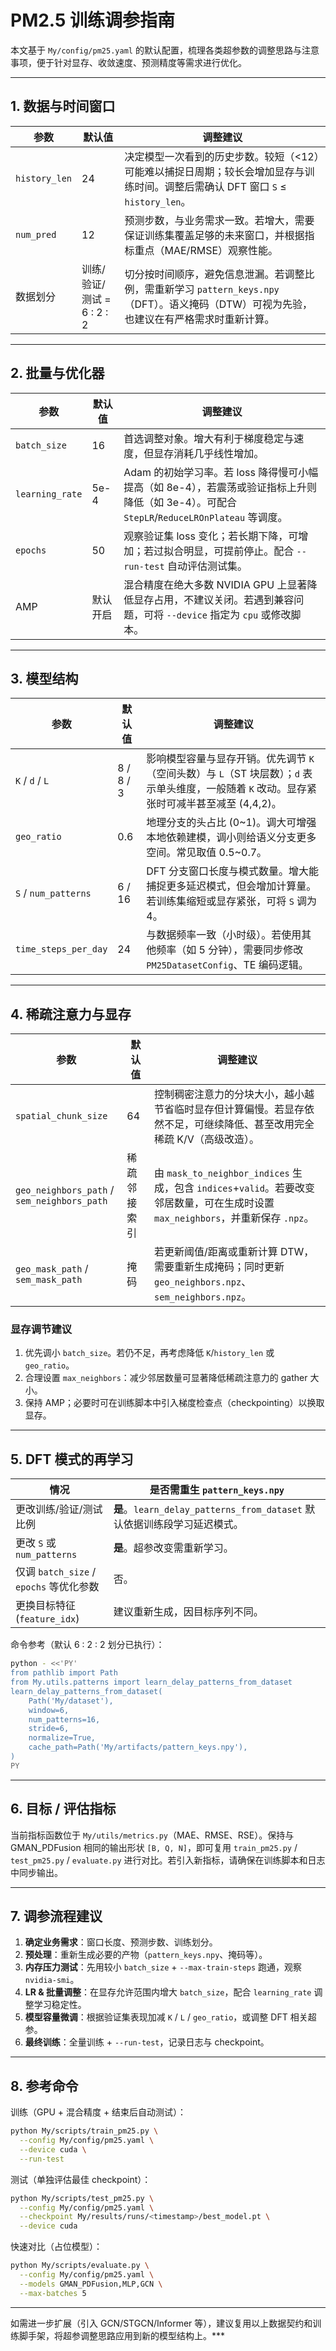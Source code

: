 # PM2.5 训练调参指南

本文基于 `My/config/pm25.yaml` 的默认配置，梳理各类超参数的调整思路与注意事项，便于针对显存、收敛速度、预测精度等需求进行优化。

---

## 1. 数据与时间窗口

| 参数 | 默认值 | 调整建议 |
|------|-------|----------|
| `history_len` | 24 | 决定模型一次看到的历史步数。较短（<12）可能难以捕捉日周期；较长会增加显存与训练时间。调整后需确认 DFT 窗口 `S` ≤ `history_len`。|
| `num_pred` | 12 | 预测步数，与业务需求一致。若增大，需要保证训练集覆盖足够的未来窗口，并根据指标重点（MAE/RMSE）观察性能。|
| 数据划分 | 训练/验证/测试 = 6 : 2 : 2 | 切分按时间顺序，避免信息泄漏。若调整比例，需重新学习 `pattern_keys.npy`（DFT）。语义掩码（DTW）可视为先验，也建议在有严格需求时重新计算。|

---

## 2. 批量与优化器

| 参数 | 默认值 | 调整建议 |
|------|-------|----------|
| `batch_size` | 16 | 首选调整对象。增大有利于梯度稳定与速度，但显存消耗几乎线性增加。|
| `learning_rate` | 5e-4 | Adam 的初始学习率。若 loss 降得慢可小幅提高（如 8e-4），若震荡或验证指标上升则降低（如 3e-4）。可配合 `StepLR`/`ReduceLROnPlateau` 等调度。|
| `epochs` | 50 | 观察验证集 loss 变化；若长期下降，可增加；若过拟合明显，可提前停止。配合 `--run-test` 自动评估测试集。|
| AMP | 默认开启 | 混合精度在绝大多数 NVIDIA GPU 上显著降低显存占用，不建议关闭。若遇到兼容问题，可将 `--device` 指定为 `cpu` 或修改脚本。|

---

## 3. 模型结构

| 参数 | 默认值 | 调整建议 |
|------|-------|----------|
| `K` / `d` / `L` | 8 / 8 / 3 | 影响模型容量与显存开销。优先调节 `K`（空间头数）与 `L`（ST 块层数）；`d` 表示单头维度，一般随着 `K` 改动。显存紧张时可减半甚至减至 (4,4,2)。|
| `geo_ratio` | 0.6 | 地理分支的头占比 (0~1)。调大可增强本地依赖建模，调小则给语义分支更多空间。常见取值 0.5~0.7。|
| `S` / `num_patterns` | 6 / 16 | DFT 分支窗口长度与模式数量。增大能捕捉更多延迟模式，但会增加计算量。若训练集缩短或显存紧张，可将 `S` 调为 4。|
| `time_steps_per_day` | 24 | 与数据频率一致（小时级）。若使用其他频率（如 5 分钟），需要同步修改 `PM25DatasetConfig`、TE 编码逻辑。|

---

## 4. 稀疏注意力与显存

| 参数 | 默认值 | 调整建议 |
|------|-------|----------|
| `spatial_chunk_size` | 64 | 控制稠密注意力的分块大小，越小越节省临时显存但计算偏慢。若显存依然不足，可继续降低、甚至改用完全稀疏 K/V（高级改造）。|
| `geo_neighbors_path` / `sem_neighbors_path` | 稀疏邻接索引 | 由 `mask_to_neighbor_indices` 生成，包含 `indices`+`valid`。若要改变邻居数量，可在生成时设置 `max_neighbors`，并重新保存 `.npz`。|
| `geo_mask_path` / `sem_mask_path` | 掩码 | 若更新阈值/距离或重新计算 DTW，需要重新生成掩码；同时更新 `geo_neighbors.npz`、`sem_neighbors.npz`。|

### 显存调节建议
1. 优先调小 `batch_size`。若仍不足，再考虑降低 `K`/`history_len` 或 `geo_ratio`。
2. 合理设置 `max_neighbors`：减少邻居数量可显著降低稀疏注意力的 gather 大小。
3. 保持 AMP；必要时可在训练脚本中引入梯度检查点（checkpointing）以换取显存。

---

## 5. DFT 模式的再学习

| 情况 | 是否需重生 `pattern_keys.npy` |
|------|-------------------------------|
| 更改训练/验证/测试比例 | **是**。`learn_delay_patterns_from_dataset` 默认依据训练段学习延迟模式。|
| 更改 `S` 或 `num_patterns` | **是**。超参改变需重新学习。|
| 仅调 `batch_size` / `epochs` 等优化参数 | 否。|
| 更换目标特征 (`feature_idx`) | 建议重新生成，因目标序列不同。|

命令参考（默认 6 : 2 : 2 划分已执行）：
```bash
python - <<'PY'
from pathlib import Path
from My.utils.patterns import learn_delay_patterns_from_dataset
learn_delay_patterns_from_dataset(
    Path('My/dataset'),
    window=6,
    num_patterns=16,
    stride=6,
    normalize=True,
    cache_path=Path('My/artifacts/pattern_keys.npy'),
)
PY
```

---

## 6. 目标 / 评估指标

当前指标函数位于 `My/utils/metrics.py`（MAE、RMSE、RSE）。保持与 GMAN_PDFusion 相同的输出形状 `[B, Q, N]`，即可复用 `train_pm25.py` / `test_pm25.py` / `evaluate.py` 进行对比。若引入新指标，请确保在训练脚本和日志中同步输出。

---

## 7. 调参流程建议

1. **确定业务需求**：窗口长度、预测步数、训练划分。
2. **预处理**：重新生成必要的产物（`pattern_keys.npy`、掩码等）。
3. **内存压力测试**：先用较小 `batch_size` + `--max-train-steps` 跑通，观察 `nvidia-smi`。
4. **LR & 批量调整**：在显存允许范围内增大 `batch_size`，配合 `learning_rate` 调整学习稳定性。
5. **模型容量微调**：根据验证集表现加减 `K` / `L` / `geo_ratio`，或调整 DFT 相关超参。
6. **最终训练**：全量训练 + `--run-test`，记录日志与 checkpoint。

---

## 8. 参考命令

训练（GPU + 混合精度 + 结束后自动测试）：
```bash
python My/scripts/train_pm25.py \
  --config My/config/pm25.yaml \
  --device cuda \
  --run-test
```

测试（单独评估最佳 checkpoint）：
```bash
python My/scripts/test_pm25.py \
  --config My/config/pm25.yaml \
  --checkpoint My/results/runs/<timestamp>/best_model.pt \
  --device cuda
```

快速对比（占位模型）：
```bash
python My/scripts/evaluate.py \
  --config My/config/pm25.yaml \
  --models GMAN_PDFusion,MLP,GCN \
  --max-batches 5
```

---

如需进一步扩展（引入 GCN/STGCN/Informer 等），建议复用以上数据契约和训练脚手架，将超参调整思路应用到新的模型结构上。***
